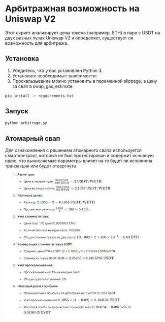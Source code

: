 # Арбитражная возможность на Uniswap V2

Этот скрипт анализирует цены токена (например, ETH) в паре с USDT на двух разных пулах Uniswap V2 и определяет, существует ли возможность для арбитража.

## Установка

1. Убедитесь, что у вас установлен Python 3.
2. Установите необходимые зависимости:
3. Проскальзывание можно установить в переменной slippage, а цену за свап в swap_gas_estimate
```bash
pip install -r requirements.txt
```
## Запуск
```bash
python arbitrage.py 
```
## Атомарный свап
Для ознакомления с решением атомарного свапа используется смартконтракт, который не был протестирован
и содержит основную идею, что вычисляемые параметры влияет на то будет ли исполнена транзакция или будет 
отвергнута 
![Расчет](img.png)
